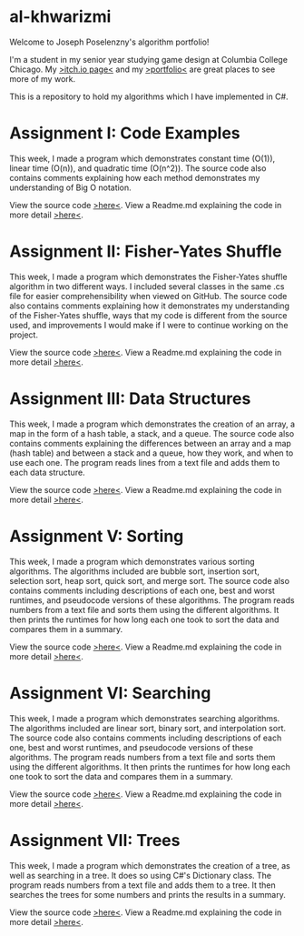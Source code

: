 # al-khwarizmi
Welcome to Joseph Poselenzny's algorithm portfolio!

I'm a student in my senior year studying game design at Columbia College Chicago. My [>itch.io page<](https://fatjosephina.itch.io/) and my [>portfolio<](https://fatjosephina.wixsite.com/portfolio) are great places to see more of my work.

This is a repository to hold my algorithms which I have implemented in C#.
# Assignment I: Code Examples
This week, I made a program which demonstrates constant time (O(1)), linear time (O(n)), and quadratic time (O(n^2)). The source code also contains comments explaining how each method demonstrates my understanding of Big O notation.

View the source code [>here<](https://github.com/fatjosephina/al-khwarizmi/blob/main/AssignmentI/AssignmentI/Program.cs). View a Readme.md explaining the code in more detail [>here<](https://github.com/fatjosephina/al-khwarizmi/blob/main/AssignmentI/README.md).
# Assignment II: Fisher-Yates Shuffle
This week, I made a program which demonstrates the Fisher-Yates shuffle algorithm in two different ways. I included several classes in the same .cs file for easier comprehensibility when viewed on GitHub. The source code also contains comments explaining how it demonstrates my understanding of the Fisher-Yates shuffle, ways that my code is different from the source used, and improvements I would make if I were to continue working on the project.

View the source code [>here<](https://github.com/fatjosephina/al-khwarizmi/blob/main/AssignmentII/AssignmentII/Program.cs). View a Readme.md explaining the code in more detail [>here<](https://github.com/fatjosephina/al-khwarizmi/blob/main/AssignmentII/README.md).
# Assignment III: Data Structures
This week, I made a program which demonstrates the creation of an array, a map in the form of a hash table, a stack, and a queue. The source code also contains comments explaining the differences between an array and a map (hash table) and between a stack and a queue, how they work, and when to use each one. The program reads lines from a text file and adds them to each data structure.

View the source code [>here<](https://github.com/fatjosephina/al-khwarizmi/blob/main/AssignmentIII/AssignmentIII/Program.cs). View a Readme.md explaining the code in more detail [>here<](https://github.com/fatjosephina/al-khwarizmi/blob/main/AssignmentIII/README.md).
# Assignment V: Sorting
This week, I made a program which demonstrates various sorting algorithms. The algorithms included are bubble sort, insertion sort, selection sort, heap sort, quick sort, and merge sort. The source code also contains comments including descriptions of each one, best and worst runtimes, and pseudocode versions of these algorithms. The program reads numbers from a text file and sorts them using the different algorithms. It then prints the runtimes for how long each one took to sort the data and compares them in a summary.

View the source code [>here<](https://github.com/fatjosephina/al-khwarizmi/blob/main/AssignmentV/AssignmentV/Program.cs). View a Readme.md explaining the code in more detail [>here<](https://github.com/fatjosephina/al-khwarizmi/blob/main/AssignmentV/README.md).
# Assignment VI: Searching
This week, I made a program which demonstrates searching algorithms. The algorithms included are linear sort, binary sort, and interpolation sort. The source code also contains comments including descriptions of each one, best and worst runtimes, and pseudocode versions of these algorithms. The program reads numbers from a text file and sorts them using the different algorithms. It then prints the runtimes for how long each one took to sort the data and compares them in a summary.

View the source code [>here<](https://github.com/fatjosephina/al-khwarizmi/blob/main/AssignmentVI/AssignmentVI/Program.cs). View a Readme.md explaining the code in more detail [>here<](https://github.com/fatjosephina/al-khwarizmi/blob/main/AssignmentVI/README.md).
# Assignment VII: Trees
This week, I made a program which demonstrates the creation of a tree, as well as searching in a tree. It does so using C#'s Dictionary class. The program reads numbers from a text file and adds them to a tree. It then searches the trees for some numbers and prints the results in a summary.

View the source code [>here<](https://github.com/fatjosephina/al-khwarizmi/blob/main/AssignmentVII/AssignmentVII/Program.cs). View a Readme.md explaining the code in more detail [>here<](https://github.com/fatjosephina/al-khwarizmi/blob/main/AssignmentVII/README.md).
